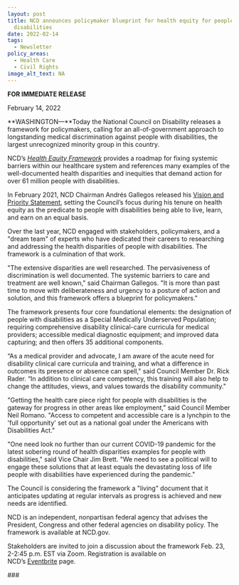 ```yaml
---
layout: post
title: NCD announces policymaker blueprint for health equity for people with
  disabilities
date: 2022-02-14
tags:
  - Newsletter
policy_areas:
  - Health Care
  - Civil Rights
image_alt_text: NA
---
```


**FOR IMMEDIATE RELEASE**

February 14, 2022

**WASHINGTON—**Today the National Council on Disability releases a framework for policymakers, calling for an all-of-government approach to longstanding medical discrimination against people with disabilities, the largest unrecognized minority group in this country.

NCD’s *[Health Equity Framework](https://ncd.gov/publications/2022/health-equity-framework)* provides a roadmap for fixing systemic barriers within our healthcare system and references many examples of the well-documented health disparities and inequities that demand action for over 61 million people with disabilities.

In February 2021, NCD Chairman Andrés Gallegos released his [Vision and Priority Statement](https://ncd.gov/newsroom/2021/vision-and-priority-statement-ncd-chairman-gallegos), setting the Council’s focus during his tenure on health equity as the predicate to people with disabilities being able to live, learn, and earn on an equal basis.

Over the last year, NCD engaged with stakeholders, policymakers, and a "dream team" of experts who have dedicated their careers to researching and addressing the health disparities of people with disabilities. The framework is a culmination of that work.

"The extensive disparities are well researched. The pervasiveness of discrimination is well documented. The systemic barriers to care and treatment are well known," said Chairman Gallegos. "It is more than past time to move with deliberateness and urgency to a posture of action and solution, and this framework offers a blueprint for policymakers."

The framework presents four core foundational elements: the designation of people with disabilities as a Special Medically Underserved Population; requiring comprehensive disability clinical-care curricula for medical providers; accessible medical diagnostic equipment; and improved data capturing; and then offers 35 additional components.

“As a medical provider and advocate, I am aware of the acute need for disability clinical care curricula and training, and what a difference in outcomes its presence or absence can spell," said Council Member Dr. Rick Rader. “In addition to clinical care competency, this training will also help to change the attitudes, views, and values towards the disability community."

"Getting the health care piece right for people with disabilities is the gateway for progress in other areas like employment," said Council Member Neil Romano. "Access to competent and accessible care is a lynchpin to the 'full opportunity' set out as a national goal under the Americans with Disabilities Act."

"One need look no further than our current COVID-19 pandemic for the latest sobering round of health disparities examples for people with disabilities," said Vice Chair Jim Brett. "We need to see a political will to engage these solutions that at least equals the devastating loss of life people with disabilities have experienced during the pandemic."

The Council is considering the framework a "living" document that it anticipates updating at regular intervals as progress is achieved and new needs are identified.

NCD is an independent, nonpartisan federal agency that advises the President, Congress and other federal agencies on disability policy. The framework is available at NCD.gov.

Stakeholders are invited to join a discussion about the framework Feb. 23, 2-2:45 p.m. EST via Zoom. Registration is available on NCD’s [Eventbrite](https://www.eventbrite.com/e/ncd-health-equity-framework-national-stakeholder-call-tickets-268930387027) page.





\###
